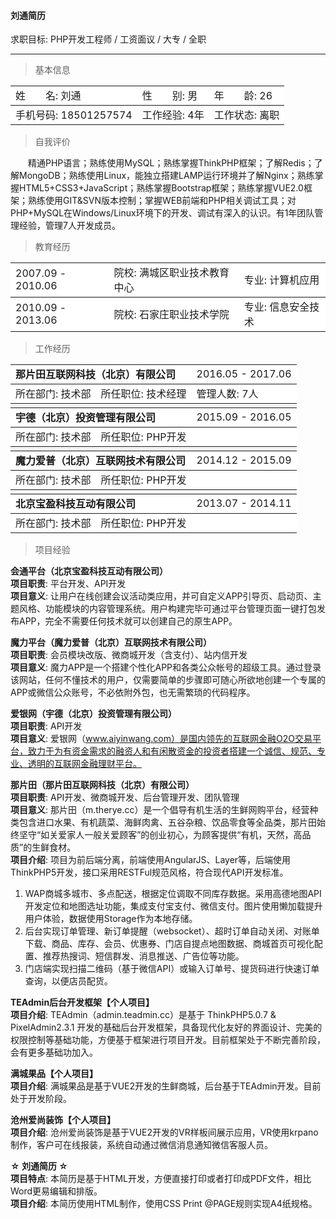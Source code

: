 #### 刘通简历
求职目标: PHP开发工程师 / 工资面议 / 大专 / 全职
***

> 基本信息

<table cellpadding="0" cellspacing="0" rules="rows" style="width:100%">
	<tr style="background:#fff">
		<td>姓　　名: 刘通</td>
		<td>性　　别: 男</td>
		<td>年　　龄: 26</td>
	</tr>
	<tr style="background:#fff">
		<td>手机号码: 18501257574</td>
		<td>工作经验: 4年</td>
		<td>工作状态: 离职</td>
	</tr>
</table>

> 自我评价

　　精通PHP语言；熟练使用MySQL；熟练掌握ThinkPHP框架；了解Redis；了解MongoDB；熟练使用Linux，能独立搭建LAMP运行环境并了解Nginx；熟练掌握HTML5+CSS3+JavaScript；熟练掌握Bootstrap框架；熟练掌握VUE2.0框架；熟练使用GIT&SVN版本控制；掌握WEB前端和PHP相关调试工具；对PHP+MySQL在Windows/Linux环境下的开发、调试有深入的认识。有1年团队管理经验，管理7人开发成员。

> 教育经历

<table cellpadding="0" cellspacing="0" rules="rows" style="width:100%">
	<tr style="background:#fff">
		<td>2007.09 - 2010.06</td>
		<td>院校: 满城区职业技术教育中心</td>
		<td>专业: 计算机应用</td>
	</tr>
	<tr style="background:#fff">
		<td>2010.09 - 2013.06</td>
		<td>院校: 石家庄职业技术学院</td>
		<td>专业: 信息安全技术</td>
	</tr>
</table>

> 工作经历

<table cellpadding="0" cellspacing="0" rules="rows" style="width:100%">
  <tr style="background:#fff">
    <td colspan="2" style="font-weight:bold">那片田互联网科技（北京）有限公司</td>
    <td>2016.05 - 2017.06</td>
  </tr>
  <tr style="background:#fff">
    <td>所在部门: 技术部</td>
    <td>所任职位: 技术经理</td>
    <td>管理人数: 7人</td>
  </tr>
  <tr style="background:#f5f5f5"><td colspan="3"></td></tr>
  <tr style="background:#fff">
    <td colspan="2" style="font-weight:bold">宇德（北京）投资管理有限公司</td>
    <td>2015.09 - 2016.05</td>
  </tr>
  <tr style="background:#fff">
    <td>所在部门: 技术部</td>
    <td>所任职位: PHP开发</td>
    <td></td>
  </tr>
  <tr style="background:#f5f5f5"><td colspan="3"></td></tr>
  <tr style="background:#fff">
    <td colspan="2" style="font-weight:bold">魔力爱普（北京）互联网技术有限公司</td>
    <td>2014.12 - 2015.09</td>
  </tr>
  <tr style="background:#fff">
    <td>所在部门: 技术部</td>
    <td>所任职位: PHP开发</td>
    <td></td>
  </tr>
  <tr style="background:#f5f5f5"><td colspan="3"></td></tr>
  <tr style="background:#fff">
    <td colspan="2" style="font-weight:bold">北京宝盈科技互动有限公司</td>
    <td>2013.07 - 2014.11</td>
  </tr>
  <tr style="background:#fff">
    <td>所在部门: 技术部</td>
    <td>所任职位: PHP开发</td>
    <td></td>
  </tr>
</table>

> 项目经验

**会通平台（北京宝盈科技互动有限公司）**  
**项目职责**: 平台开发、API开发  
**项目意义**: 让用户在线创建会议活动类应用，并可自定义APP引导页、启动页、主题风格、功能模块的内容管理系统。用户构建完毕可通过平台管理页面一键打包发布APP，完全不需要任何技术就可以创建自己的原生APP。 

**魔力平台（魔力爱普（北京）互联网技术有限公司）**  
**项目职责**: 会员模块改版、微商城开发（含支付）、站内信开发  
**项目意义**: 魔力APP是一个搭建个性化APP和各类公众帐号的超级工具。通过登录该网站，任何不懂技术的用户，仅需要简单的步骤即可随心所欲地创建一个专属的APP或微信公众账号，不必依附外包，也无需繁琐的代码程序。  

**爱银网（宇德（北京）投资管理有限公司）**  
**项目职责**: API开发  
**项目意义**: 爱银网（www.aiyinwang.com）是国内领先的互联网金融O2O交易平台，致力于为有资金需求的融资人和有闲散资金的投资者搭建一个诚信、规范、专业、透明的互联网金融理财平台。

**那片田（那片田互联网科技（北京）有限公司）**  
**项目职责**: API开发、微商城开发、后台管理开发、团队管理  
**项目意义**: 那片田（m.therye.cc）是一个倡导有机生活的生鲜网购平台，经营种类包含进口水果、有机蔬菜、海鲜肉禽、五谷杂粮、饮品零食等全品类，那片田始终坚守“如关爱家人一般关爱顾客”的创业初心，为顾客提供“有机，天然，高品质”的生鲜食材。  
**项目介绍**: 项目为前后端分离，前端使用AngularJS、Layer等，后端使用ThinkPHP5开发，接口采用RESTFul规范风格，符合现代API开发标准。

1. WAP商城多城市、多点配送，根据定位调取不同库存数据。采用高德地图API开发定位和地图选址功能，集成支付宝支付、微信支付。图片使用懒加载提升用户体验，数据使用Storage作为本地存储。
2. 后台实现订单管理、新订单提醒（websocket）、超时订单自动关闭、对账单下载、商品、库存、会员、优惠券、门店自提点地图数据、商城首页可视化配置、推荐热搜词、短信群发、消息推送、广告位等功能。
3. 门店端实现扫描二维码（基于微信API）或输入订单号、提货码进行快速订单查询，以便店员配货。

**TEAdmin后台开发框架【个人项目】**  
**项目介绍**: TEAdmin（admin.teadmin.cc）是基于 ThinkPHP5.0.7 & PixelAdmin2.3.1 开发的基础后台开发框架，具备现代化友好的界面设计、完美的权限控制等基础功能，方便基于框架进行项目开发。目前框架处于不断完善阶段，会有更多基础功加入。

**满城果品【个人项目】**  
**项目介绍**: 满城果品是基于VUE2开发的生鲜商城，后台基于TEAdmin开发。目前处于开发阶段。

**沧州爱尚装饰【个人项目】**  
**项目介绍**: 沧州爱尚装饰是基于VUE2开发的VR样板间展示应用，VR使用krpano制作，客户可在线报装，系统自动通过微信消息通知微信客服人员。

**☆ 刘通简历 ☆**  
**项目特点**: 本简历是基于HTML开发，方便直接打印或者打印成PDF文件，相比Word更易编辑和排版。  
**项目介绍**: 本简历使用HTML制作，使用CSS Print @PAGE规则实现A4纸规格。
